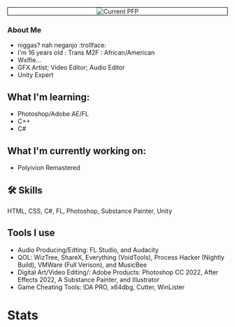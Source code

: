 
<div align="center" style="border: 1px solid black" >
  <img src="https://media.discordapp.net/attachments/1060633102323568812/1100662962567528508/tk.png?width=250&height=250" alt="Current PFP"/>
</div>

###  About Me
* niggas? nah neganjo :trollface:
* I'm 16 years old : Trans M2F : African/American
* Wxlfie... 
* GFX Artist; Video Editor; Audio Editor 
* Unity Expert

## What I'm learning:

* Photoshop/Adobe AE/FL
* C++
* C#

## What I'm currently working on:

* Polyivion Remastered

## 🛠 Skills
HTML, CSS, C#, FL, Photoshop, Substance Painter, Unity

## Tools I use

* Audio Producing/Edting: FL Studio, and Audacity
* QOL: WizTree, ShareX, Everything (VoidTools), Process Hacker (Nightly Build), VMWare (Full Verison), and MusicBee
* Digital Art/Video Editing/: Adobe Products: Photoshop CC 2022,  After Effects 2022, A Substance Painter, and Illustrator
* Game Cheating Tools: IDA PRO, x64dbg, Cutter, WinLister
# Stats 
